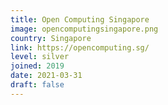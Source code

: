 ```yaml
---
title: Open Computing Singapore
image: opencomputingsingapore.png
country: Singapore
link: https://opencomputing.sg/
level: silver
joined: 2019
date: 2021-03-31
draft: false
---
```

